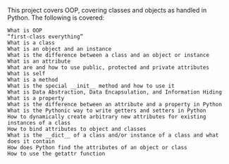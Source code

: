 This project covers OOP, covering classes and objects as handled in Python. The following is covered:

	What is OOP
	“first-class everything”
	What is a class
	What is an object and an instance
	What is the difference between a class and an object or instance
	What is an attribute
	What are and how to use public, protected and private attributes
	What is self
	What is a method
	What is the special __init__ method and how to use it
	What is Data Abstraction, Data Encapsulation, and Information Hiding
	What is a property
	What is the difference between an attribute and a property in Python
	What is the Pythonic way to write getters and setters in Python
	How to dynamically create arbitrary new attributes for existing instances of a class
	How to bind attributes to object and classes
	What is the __dict__ of a class and/or instance of a class and what does it contain
	How does Python find the attributes of an object or class
	How to use the getattr function

